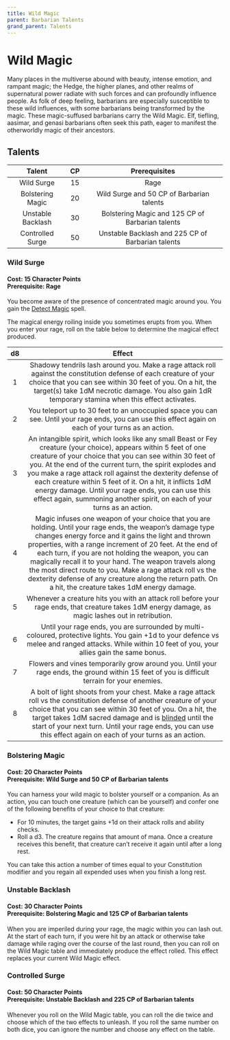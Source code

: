 ```yaml
---
title: Wild Magic
parent: Barbarian Talents
grand_parent: Talents
---
```


# Wild Magic
Many places in the multiverse abound with beauty, intense emotion, and rampant magic; the Hedge, the higher planes, and other realms of supernatural power radiate with such forces and can profoundly influence people. As folk of deep feeling, barbarians are especially susceptible to these wild influences, with some barbarians being transformed by the magic. These magic-suffused barbarians carry the Wild Magic. Elf, tiefling, aasimar, and genasi barbarians often seek this path, eager to manifest the otherworldly magic of their ancestors.

## Talents

| Talent | CP | Prerequisites |
|:------:|:--:|:-------------:|
| Wild Surge        | 15 | Rage |
| Bolstering Magic  | 20 | Wild Surge and 50 CP of Barbarian talents |
| Unstable Backlash | 30 | Bolstering Magic and 125 CP of Barbarian talents |
| Controlled Surge  | 50 | Unstable Backlash and 225 CP of Barbarian talents |

### Wild Surge
#### **Cost:** 15 Character Points<br>**Prerequisite:** Rage
You become aware of the presence of concentrated magic around you. You gain the [Detect Magic](https://stormchaserroleplaying.com/stormchaserRPG/Spells/1/Divination/#detect-magic) spell.

The magical energy roiling inside you sometimes erupts from you. When you enter your rage, roll on the table below to determine the magical effect produced.

| d8 | Effect |
|:--:|:------:|
| 1 | Shadowy tendrils lash around you. Make a rage attack roll against the constitution defense of each creature of your choice that you can see within 30 feet of you. On a hit, the target(s) take 1dM necrotic damage. You also gain 1dR temporary stamina when this effect activates. |
| 2 | You teleport up to 30 feet to an unoccupied space you can see. Until your rage ends, you can use this effect again on each of your turns as an action. |
| 3 | An intangible spirit, which looks like any small Beast or Fey creature (your choice), appears within 5 feet of one creature of your choice that you can see within 30 feet of you. At the end of the current turn, the spirit explodes and you make a rage attack roll against the dexterity defense of each creature within 5 feet of it. On a hit, it inflicts 1dM energy damage. Until your rage ends, you can use this effect again, summoning another spirit, on each of your turns as an action. |
| 4 | Magic infuses one weapon of your choice that you are holding. Until your rage ends, the weapon’s damage type changes energy force and it gains the light and thrown properties, with a range increment of 20 feet. At the end of each turn, if you are not holding the weapon, you can magically recall it to your hand. The weapon travels along the most direct route to you. Make a rage attack roll vs the dexterity defense of any creature along the return path. On a hit, the creature takes 1dM energy damage. |
| 5 | Whenever a creature hits you with an attack roll before your rage ends, that creature takes 1dM energy damage, as magic lashes out in retribution. |
| 6 | Until your rage ends, you are surrounded by multi-coloured, protective lights. You gain +1d to your defence vs melee and ranged attacks. While within 10 feet of you, your allies gain the same bonus. |
| 7 | Flowers and vines temporarily grow around you. Until your rage ends, the ground within 15 feet of you is difficult terrain for your enemies. |
| 8 | A bolt of light shoots from your chest. Make a rage attack roll vs the constitution defense of another creature of your choice that you can see within 30 feet of you. On a hit, the target takes 1dM sacred damage and is [blinded](https://stormchaserroleplaying.com/stormchaserRPG/Conditions/Blinded/) until the start of your next turn. Until your rage ends, you can use this effect again on each of your turns as an action. |

### Bolstering Magic
#### **Cost:** 20 Character Points<br>**Prerequisite:** Wild Surge and 50 CP of Barbarian talents
You can harness your wild magic to bolster yourself or a companion. As an action, you can touch one creature (which can be yourself) and confer one of the following benefits of your choice to that creature:
* For 10 minutes, the target gains +1d on their attack rolls and ability checks.
* Roll a d3. The creature regains that amount of mana. Once a creature receives this benefit, that creature can’t receive it again until after a long rest.

You can take this action a number of times equal to your Constitution modifier and you regain all expended uses when you finish a long rest.

### Unstable Backlash
#### **Cost:** 30 Character Points<br>**Prerequisite:** Bolstering Magic and 125 CP of Barbarian talents
When you are imperiled during your rage, the magic within you can lash out. At the start of each turn, if you were hit by an attack or otherwise take damage while raging over the course of the last round, then you can roll on the Wild Magic table and immediately produce the effect rolled. This effect replaces your current Wild Magic effect.

### Controlled Surge
#### **Cost:** 50 Character Points<br>**Prerequisite:** Unstable Backlash and 225 CP of Barbarian talents
Whenever you roll on the Wild Magic table, you can roll the die twice and choose which of the two effects to unleash. If you roll the same number on both dice, you can ignore the number and choose any effect on the table.
